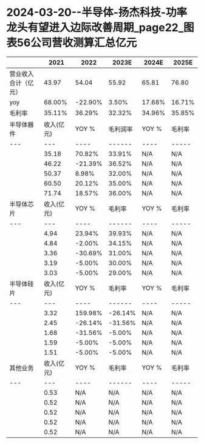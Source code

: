 # 2024-03-20--半导体-扬杰科技-功率龙头有望进入边际改善周期_page22_图表56公司营收测算汇总亿元

|   | 2021 | 2022 | 2023E | 2024E | 2025E |
|---|-----|-----|------|------|------|
| 营业收入合计（亿元）     | 43.97    | 54.04      | 55.92       | 65.81        | 76.80         |
| yoy                     | 68.00%   | -22.90%    | 3.50%       | 17.68%       | 16.71%        |
| 毛利率                  | 35.11%   | 36.29%     | 32.32%      | 34.96%       | 35.85%        |
| 半导体器件              | 收入(亿元) | YOY % |毛利润率 |YOY % |毛利率 |
| ---                   | ---     | ----  | ------ |----  | ----- |
|                      | 35.18    | 70.82%| 33.91% |N/A   | N/A   |
|                      | 46.22    |-21.39%| 36.52% |N/A   | N/A   |
|                      | 50.37    | 8.98% | 32.00% |N/A   | N/A   |
|                      | 60.50    | 20.12%| 35.00% |N/A   | N/A   |
|                      | 71.74    | 18.57%| 36.00% |N/A   | N/A   |
| 半导体芯片             | 收入(亿元)| YOY % |毛利率 |YOY % |毛利率 |
| ---                 | ---     | ----  | ------ |----  | ----- |
|                    | 4.94     | 23.94%| 39.93% |N/A   | N/A   |
|                    | 4.84     |-2.00% | 34.15% |N/A   | N/A   |
|                    | 3.36     |-30.69%| 31.00% |N/A   | N/A   |
|                    | 3.19     |-5.00% | 30.00% |N/A   | N/A   |
|                    | 3.03     |-5.00% | 29.00% |N/A   | N/A   |
| 半导体硅片            | 收入(亿元)| YOY % |毛利率 |YOY % |毛利率 |
| ---                | ---     | ----  | ------ |----  | ----- |
|                    | 3.32     | 159.98%|-26.14%|N/A   | N/A   |
|                    | 2.45     |-26.14%|-31.56%|N/A   | N/A   |
|                    | 1.68     |-31.56%|-5.00% |N/A   | N/A   |
|                    | 1.59     |-5.00% |-5.00% |N/A   | N/A   |
|                    | 1.51     |-5.00% |-5.00% |N/A   | N/A   |
| 其他业务               | 收入(亿元)| YOY % |毛利率 |YOY % |毛利率 |
| ---                | ---     | ----  | ------ |----  | ----- |
|                    | 0.53     |N/A    |N/A     |N/A   |N/A    |
|                    | 0.52     |N/A    |N/A     |N/A   |N/A    |
|                    | 0.52     |N/A    |N/A     |N/A   |N/A    |
|                    | 0.52     |N/A    |N/A     |N/A   |N/A    |
|                    | 0.52     |N/A    |N/A     |N/A   |N/A    |